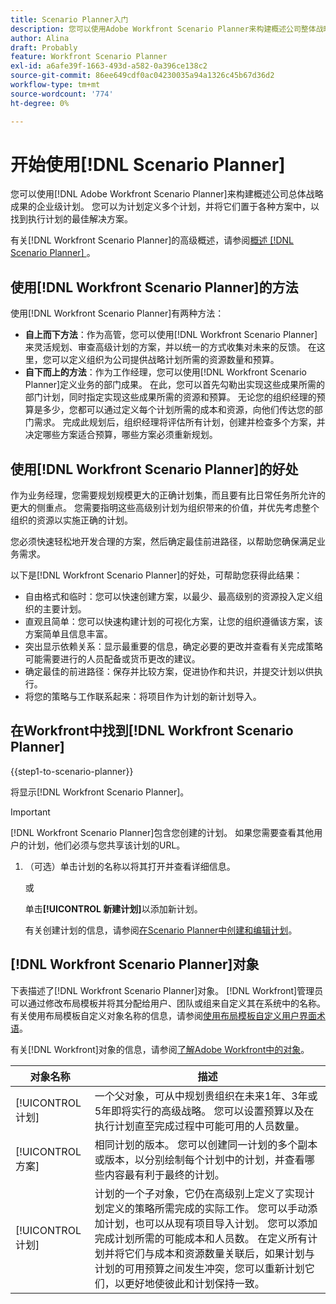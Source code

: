 ```yaml
---
title: Scenario Planner入门
description: 您可以使用Adobe Workfront Scenario Planner来构建概述公司整体战略成果的企业级计划。 您可以为计划定义多个计划，并将它们置于各种方案中，以找到执行计划的最佳解决方案。
author: Alina
draft: Probably
feature: Workfront Scenario Planner
exl-id: a6afe39f-1663-493d-a582-0a396ce138c2
source-git-commit: 86ee649cdf0ac04230035a94a1326c45b67d36d2
workflow-type: tm+mt
source-wordcount: '774'
ht-degree: 0%

---
```


# 开始使用[!DNL Scenario Planner]

您可以使用[!DNL Adobe Workfront Scenario Planner]来构建概述公司总体战略成果的企业级计划。 您可以为计划定义多个计划，并将它们置于各种方案中，以找到执行计划的最佳解决方案。

有关[!DNL Workfront Scenario Planner]的高级概述，请参阅[概述 [!DNL Scenario Planner] ](../scenario-planner/scenario-planner-overview.md)。


## 使用[!DNL Workfront Scenario Planner]的方法

使用[!DNL Workfront Scenario Planner]有两种方法：

* **自上而下方法**：作为高管，您可以使用[!DNL Workfront Scenario Planner]来灵活规划、审查高级计划的方案，并以统一的方式收集对未来的反馈。 在这里，您可以定义组织为公司提供战略计划所需的资源数量和预算。
* **自下而上的方法**：作为工作经理，您可以使用[!DNL Workfront Scenario Planner]定义业务的部门成果。 在此，您可以首先勾勒出实现这些成果所需的部门计划，同时指定实现这些成果所需的资源和预算。 无论您的组织经理的预算是多少，您都可以通过定义每个计划所需的成本和资源，向他们传达您的部门需求。 完成此规划后，组织经理将评估所有计划，创建并检查多个方案，并决定哪些方案适合预算，哪些方案必须重新规划。

## 使用[!DNL Workfront Scenario Planner]的好处

作为业务经理，您需要规划规模更大的正确计划集，而且要有比日常任务所允许的更大的侧重点。 您需要指明这些高级别计划为组织带来的价值，并优先考虑整个组织的资源以实施正确的计划。

您必须快速轻松地开发合理的方案，然后确定最佳前进路径，以帮助您确保满足业务需求。

以下是[!DNL Workfront Scenario Planner]的好处，可帮助您获得此结果：

* 自由格式和临时：您可以快速创建方案，以最少、最高级别的资源投入定义组织的主要计划。
* 直观且简单：您可以快速构建计划的可视化方案，让您的组织遵循该方案，该方案简单且信息丰富。
* 突出显示依赖关系：显示最重要的信息，确定必要的更改并查看有关完成策略可能需要进行的人员配备或货币更改的建议。
* 确定最佳的前进路径：保存并比较方案，促进协作和共识，并提交计划以供执行。
* 将您的策略与工作联系起来：将项目作为计划的新计划导入。

## 在Workfront中找到[!DNL Workfront Scenario Planner]

{{step1-to-scenario-planner}}

<!--drafted for Shell: or click the **Main Menu** <insert icon> in the upper-left corner, if it's available.-->

将显示[!DNL Workfront Scenario Planner]。

>[!IMPORTANT]
>
>[!DNL Workfront Scenario Planner]包含您创建的计划。 如果您需要查看其他用户的计划，他们必须与您共享该计划的URL。

1. （可选）单击计划的名称以将其打开并查看详细信息。

   或

   单击&#x200B;**[!UICONTROL 新建计划]**&#x200B;以添加新计划。

   有关创建计划的信息，请参阅[在Scenario Planner中创建和编辑计划](../scenario-planner/create-and-edit-plans.md)。

## [!DNL Workfront Scenario Planner]对象

下表描述了[!DNL Workfront Scenario Planner]对象。 [!DNL Workfront]管理员可以通过修改布局模板并将其分配给用户、团队或组来自定义其在系统中的名称。 有关使用布局模板自定义对象名称的信息，请参阅[使用布局模板自定义用户界面术语](../administration-and-setup/customize-workfront/use-layout-templates/customize-terminology.md)。

有关[!DNL Workfront]对象的信息，请参阅[了解Adobe Workfront中的对象](../workfront-basics/navigate-workfront/workfront-navigation/understand-objects.md)。

| 对象名称 | 描述 |
|---|---|
| [!UICONTROL 计划] | 一个父对象，可从中规划贵组织在未来1年、3年或5年即将实行的高级战略。 您可以设置预算以及在执行计划直至完成过程中可能可用的人员数量。 |
| [!UICONTROL 方案] | 相同计划的版本。 您可以创建同一计划的多个副本或版本，以分别绘制每个计划中的计划，并查看哪些内容最有利于最终的计划。 |
| [!UICONTROL 计划] | 计划的一个子对象，它仍在高级别上定义了实现计划定义的策略所需完成的实际工作。 您可以手动添加计划，也可以从现有项目导入计划。 您可以添加完成计划所需的可能成本和人员数。 在定义所有计划并将它们与成本和资源数量关联后，如果计划与计划的可用预算之间发生冲突，您可以重新计划它们，以更好地使彼此和计划保持一致。 |
